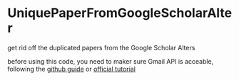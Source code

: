 # UniquePaperFromGoogleScholarAlter
get rid off the duplicated papers from the Google Scholar Alters

before using this code, you need to maker sure Gmail API is acceable, following the [github guide](https://developers.google.cn/gmail/api/guides?hl=zh-cn) or [official tutorial](https://developers.google.cn/gmail/api/guides)
